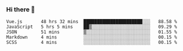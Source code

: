 ### Hi there 👋

<!--
**xin-code/Xin-code** is a ✨ _special_ ✨ repository because its `README.md` (this file) appears on your GitHub profile.

Here are some ideas to get you started:
<!--START_SECTION:waka-->
```text
Vue.js       48 hrs 32 mins  ██████████████████████░░░   88.58 % 
JavaScript   5 hrs 5 mins    ██▒░░░░░░░░░░░░░░░░░░░░░░   09.29 % 
JSON         51 mins         ▒░░░░░░░░░░░░░░░░░░░░░░░░   01.55 % 
Markdown     4 mins          ░░░░░░░░░░░░░░░░░░░░░░░░░   00.15 % 
SCSS         4 mins          ░░░░░░░░░░░░░░░░░░░░░░░░░   00.15 % 
```
<!--END_SECTION:waka-->
